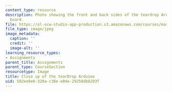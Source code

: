 ```yaml
---
content_type: resource
description: Photo showing the front and back sides of the teardrop Arduino circuit
  board.
file: https://ol-ocw-studio-app-production.s3.amazonaws.com/courses/mas-714j-technologies-for-creative-learning-fall-2009/502ee9e6320ac38ee84e29258db8293f_Image3.jpg
file_type: image/jpeg
image_metadata:
  caption: ''
  credit: ''
  image-alt: ''
learning_resource_types:
- Assignments
parent_title: Assignments
parent_type: CourseSection
resourcetype: Image
title: Close up of the tearDrop Arduino
uid: 502ee9e6-320a-c38e-e84e-29258db8293f
---
```

